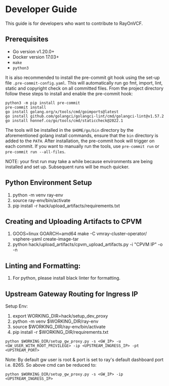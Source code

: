 # Developer Guide

This guide is for developers who want to contribute to RayOnVCF.

## Prerequisites

- Go version v1.20.0+
- Docker version 17.03+
- `make`
- `python3`

It is also recommended to install the pre-commit git hook using the set-up file `.pre-commit-config.yaml`.
This will automatically run go fmt, import, lint, static and copyright check on all committed files.
From the project directory follow these steps to install and enable the pre-commit hook:
```
python3 -m pip install pre-commit
pre-commit install
go install golang.org/x/tools/cmd/goimports@latest
go install github.com/golangci/golangci-lint/cmd/golangci-lint@v1.57.2
go install honnef.co/go/tools/cmd/staticcheck@2022.1
```

The tools will be installed in the `$HOME/go/bin` directory by the aforementioned golang install commands, ensure that the `bin` directory is added to the `PATH`.
After installation, the pre-commit hook will trigger on each commit.
If you want to manually run the tools, use `pre-commit run` or `pre-commit run --all-files`.

NOTE: your first run may take a while because environments are being installed and set up. Subsequent runs will be much quicker.

## Python Environment Setup
1. python -m venv ray-env
2. source ray-env/bin/activate
3. pip install -r hack/upload_artifacts/requirements.txt

## Creating and Uploading Artifacts to CPVM
1. GOOS=linux GOARCH=amd64 make -C vmray-cluster-operator/ vsphere-yaml create-image-tar
2. python hack/upload_artifacts/cpvm_upload_artifacts.py -i "CPVM IP" -o -n <NAMESPACE>

## Linting and Formatting:
1. For python, please install black linter for formatting.

## Upstream Gateway Routing for Ingress IP

Setup Env:

1. export WORKING_DIR=hack/setup_dev_proxy
2. python -m venv $WORKING_DIR/ray-env
3. source $WORKING_DIR/ray-env/bin/activate
4. pip install -r $WORKING_DIR/requirements.txt

```
python $WORKING_DIR/setup_gw_proxy.py -s <GW_IP> -u <GW_USER_WITH_ROOT_PRIVILEGE> -ip <UPSTREAM_INGRESS_IP> -pt <UPSTREAM_PORT>
```

Note: By default gw user is root & port is set to ray's default dashboard port i.e. 8265. So above cmd can be reduced to:
```
python $WORKING_DIR/setup_gw_proxy.py -s <GW_IP> -ip <UPSTREAM_INGRESS_IP>
```
